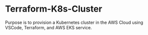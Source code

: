 # Terraform-K8s-Cluster
Purpose is to provision a Kubernetes cluster in the AWS Cloud using VSCode, Terraform, and AWS EKS service.
